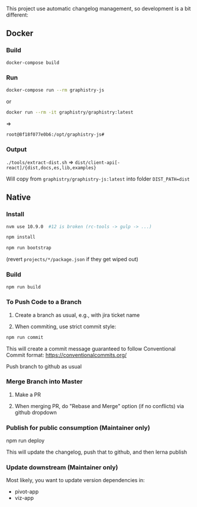 This project use automatic changelog management, so development is a bit different:

## Docker

### Build

```bash
docker-compose build
```

### Run

```bash
docker-compose run --rm graphistry-js
```

or

```bash
docker run --rm -it graphistry/graphistry:latest
```

=>

```
root@8f18f077e0b6:/opt/graphistry-js#
```

### Output

`./tools/extract-dist.sh` => `dist/client-api[-react]/{dist,docs,es,lib,examples}`

Will copy from `graphistry/graphistry-js:latest` into folder `DIST_PATH=dist`



## Native

### Install 

```bash
nvm use 10.9.0  #12 is broken (rc-tools -> gulp -> ...)

npm install

npm run bootstrap
```

(revert `projects/*/package.json` if they get wiped out)

### Build

```bash
npm run build
```

### To Push Code to a Branch

1. Create a branch as usual, e.g., with jira ticket name

2. When commiting, use strict commit style:

```bash
npm run commit
```

This will create a commit message guaranteed to follow Conventional Commit format: https://conventionalcommits.org/

Push branch to github as usual

### Merge Branch into Master

1. Make a PR

2. When merging PR, do "Rebase and Merge" option (if no conflicts) via github dropdown

### Publish for public consumption (Maintainer only)

npm run deploy

This will update the changelog, push that to github, and then lerna publish


### Update downstream (Maintainer only)

Most likely, you want to update version dependencies in:

* pivot-app
* viz-app
